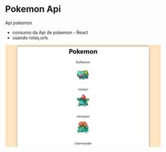 # Pokemon Api
 Api pokemon
 - consumo da Api de pokemon - React
 - usando rotas,urls

 ![Alt text](<Screenshot 2023-09-27 183840.png>)
